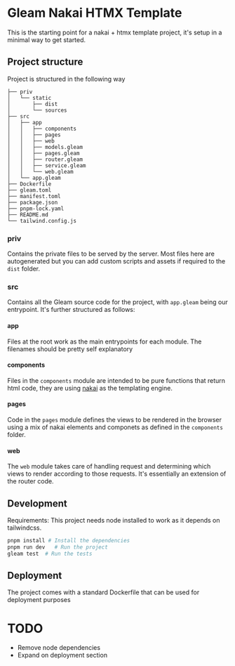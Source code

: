 # Gleam Nakai HTMX Template

This is the starting point for a nakai + htmx template project, it's setup in a minimal way to get started.

## Project structure

Project is structured in the following way

```
├── priv
│   └── static
│       ├── dist
│       └── sources
├── src
│   ├── app
│   │   ├── components
│   │   ├── pages
│   │   ├── web
│   │   ├── models.gleam
│   │   ├── pages.gleam
│   │   ├── router.gleam
│   │   ├── service.gleam
│   │   └── web.gleam
│   └── app.gleam
├── Dockerfile
├── gleam.toml
├── manifest.toml
├── package.json
├── pnpm-lock.yaml
├── README.md
└── tailwind.config.js
```

### priv

Contains the private files to be served by the server. Most files here are autogenerated but you can add custom scripts and assets if required to the `dist` folder.

### src

Contains all the Gleam source code for the project, with `app.gleam` being our entrypoint. It's further structured as follows:

#### app

Files at the root work as the main entrypoints for each module. The filenames should be pretty self explanatory

#### components

Files in the `components` module are intended to be pure functions that return html code, they are using [nakai](https://github.com/nakaixo/nakai) as the templating engine.

#### pages

Code in the `pages` module defines the views to be rendered in the browser using a mix of nakai elements and componets as defined in the `components` folder.

#### web

The `web` module takes care of handling request and determining which views to render according to those requests. It's essentially an extension of the router code.


## Development

Requirements: This project needs node installed to work as it depends on tailwindcss.

```sh
pnpm install # Install the dependencies
pnpm run dev   # Run the project
gleam test  # Run the tests
```

## Deployment

The project comes with a standard Dockerfile that can be used for deployment purposes

# TODO

- Remove node dependencies
- Expand on deployment section
